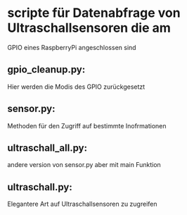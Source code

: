# scripte für Datenabfrage von Ultraschallsensoren die am 
GPIO eines RaspberryPi angeschlossen sind  
## gpio_cleanup.py:   
Hier werden die Modis des GPIO zurückgesetzt  
## sensor.py:  
Methoden für den Zugriff auf bestimmte Inofrmationen  
## ultraschall_all.py:  
andere version von sensor.py aber mit main Funktion  
## ultraschall.py:  
Elegantere Art auf Ultraschallsensoren zu zugreifen  
